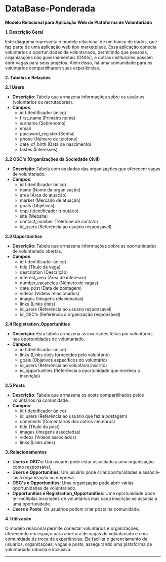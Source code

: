 # DataBase-Ponderada

**Modelo Relacional para Aplicação Web de Plataforma de Voluntariado**

**1. Descrição Geral**

Este diagrama representa o modelo relacional de um banco de dados, que faz parte de uma aplicação web tipo marketplace. Essa aplicação conecta voluntários a oportunidades de voluntariado, permitindo que pessoas, organizações não governamentais (ONGs), e outras instituições possam abrir vagas para seus projetos. Além disso, há uma comunidade para os voluntários compartilharem suas experiências.

**2. Tabelas e Relações**

**2.1 Users**
- **Descrição**: Tabela que armazena informações sobre os usuários (voluntários ou recrutadores).
- **Campos**:
  - id (Identificador único)
  - first_name (Primeiro nome)
  - surname (Sobrenome)
  - email
  - password_register (Senha)
  - phone (Número de telefone)
  - date_of_birth (Data de nascimento)
  - tastes (Interesses)

**2.2 OSC's (Organizações da Sociedade Civil)**
- **Descrição**: Tabela com os dados das organizações que oferecem vagas de voluntariado.
- **Campos**:
  - id (Identificador único)
  - name (Nome da organização)
  - area (Área de atuação)
  - market (Mercado de atuação)
  - goals (Objetivos)
  - cnpj (Identificador tributário)
  - site (Website)
  - contact_number (Telefone de contato)
  - id_users (Referência ao usuário responsável)

**2.3 Opportunities**
- **Descrição**: Tabela que armazena informações sobre as oportunidades de voluntariado abertas.
- **Campos**:
  - id (Identificador único)
  - title (Título da vaga)
  - description (Descrição)
  - interest_area (Área de interesse)
  - number_vacancies (Número de vagas)
  - date_post (Data de postagem)
  - videos (Vídeos relacionados)
  - images (Imagens relacionadas)
  - links (Links úteis)
  - id_users (Referência ao usuário responsável)
  - id_OSC's (Referência à organização responsável)

**2.4 Registration_Opportunities**
- **Descrição**: Esta tabela armazena as inscrições feitas por voluntários nas oportunidades de voluntariado.
- **Campos**:
  - id (Identificador único)
  - links (Links úteis fornecidos pelo voluntário)
  - goals (Objetivos específicos do voluntário)
  - id_users (Referência ao voluntário inscrito)
  - id_opportunities (Referência a oportunidade que recebeu a inscrição)

**2.5 Posts**
- **Descrição**: Tabela que armazena os posts compartilhados pelos voluntários na comunidade.
- **Campos**:
  - id (Identificador único)
  - id_users (Referência ao usuário que fez a postagem)
  - comments (Comentários dos outros membros)
  - title (Título do post)
  - images (Imagens associadas)
  - videos (Vídeos associados)
  - links (Links úteis)

**3. Relacionamentos**

- **Users e OSC's**: Um usuário pode estar associado a uma organização como responsável.
- **Users e Opportunities**: Um usuário pode criar oportunidades e associá-las à organização ou empresa.
- **OSC's e Opportunities**: Uma organização pode abrir várias oportunidades de voluntariado.
- **Opportunities e Registration_Opportunities**: Uma oportunidade pode ter múltiplas inscrições de voluntários mas cada inscrição se associa a uma oportunidade.
- **Users e Posts**: Os usuários podem criar posts na comunidade.

**4. Utilização**

O modelo relacional permite conectar voluntários e organizações, oferecendo um espaço para abertura de vagas de voluntariado e uma comunidade de troca de experiências. Ele facilita o gerenciamento de usuários, organizações, vagas e posts, assegurando uma plataforma de voluntariado robusta e inclusiva.

--- 

